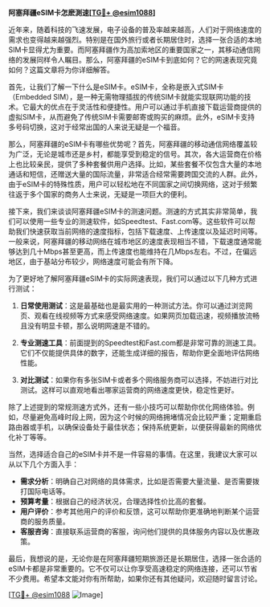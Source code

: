 **阿塞拜疆eSIM卡怎麽測速[[TG💪+ @esim1088](https://t.me/s/esim1088)]**

近年来，随着科技的飞速发展，电子设备的普及率越来越高，人们对于网络速度的需求也变得越来越强烈。特别是在国外旅行或者长期居住时，选择一张合适的本地SIM卡显得尤为重要。而阿塞拜疆作为高加索地区的重要国家之一，其移动通信网络的发展同样令人瞩目。那么，阿塞拜疆的eSIM卡到底如何？它的网速表现究竟如何？这篇文章将为你详细解答。

首先，让我们了解一下什么是eSIM卡。eSIM卡，全称是嵌入式SIM卡（Embedded SIM），是一种无需物理插拔的传统SIM卡就能实现联网功能的技术。它最大的优点在于灵活性和便捷性。用户可以通过手机直接下载运营商提供的虚拟SIM卡，从而避免了传统SIM卡需要邮寄或购买的麻烦。此外，eSIM卡支持多号码切换，这对于经常出国的人来说无疑是一个福音。

那么，阿塞拜疆的eSIM卡有哪些优势呢？首先，阿塞拜疆的移动通信网络覆盖较为广泛，无论是城市还是乡村，都能享受到稳定的信号。其次，各大运营商在价格上也比较亲民，提供了多种套餐供用户选择。比如，某些套餐不仅包含大量的本地通话和短信，还赠送大量的国际流量，非常适合经常需要跨国交流的人群。此外，由于eSIM卡的特殊性质，用户可以轻松地在不同国家之间切换网络，这对于频繁往返于多个国家的商务人士来说，无疑是一项巨大的便利。

接下来，我们来谈谈阿塞拜疆eSIM卡的测速问题。测速的方式其实非常简单，我们可以使用一些专业的测速软件，如Speedtest、Fast.com等。这些软件可以帮助我们快速获取当前网络的速度指标，包括下载速度、上传速度以及延迟时间等。一般来说，阿塞拜疆的移动网络在城市地区的速度表现相当不错，下载速度通常能够达到几十Mbps甚至更高，而上传速度也能维持在几Mbps左右。不过，在偏远地区，由于基站分布较少，网络速度可能会有所下降。

为了更好地了解阿塞拜疆eSIM卡的实际网速表现，我们可以通过以下几种方式进行测试：

1. **日常使用测试**：这是最基础也是最实用的一种测试方法。你可以通过浏览网页、观看在线视频等方式来感受网络速度。如果网页加载迅速，视频播放流畅且没有明显卡顿，那么说明网速是不错的。

2. **专业测速工具**：前面提到的Speedtest和Fast.com都是非常可靠的测速工具。它们不仅能提供具体的数字，还能生成详细的报告，帮助你更全面地评估网络性能。

3. **对比测试**：如果你有多张SIM卡或者多个网络服务商可以选择，不妨进行对比测试。这样可以直观地看出哪家运营商的网络速度更快，稳定性更好。

除了上述提到的常规测速方式外，还有一些小技巧可以帮助你优化网络体验。例如，尽量避免高峰时段上网，因为这个时候的网络拥堵情况会比较严重；定期重启路由器或手机，以确保设备处于最佳状态；保持系统更新，以便获得最新的网络优化补丁等等。

当然，选择适合自己的eSIM卡并不是一件容易的事情。在这里，我建议大家可以从以下几个方面入手：

- **需求分析**：明确自己对网络的具体需求，比如是否需要大量流量、是否需要拨打国际电话等。
- **预算考量**：根据自己的经济状况，合理选择性价比高的套餐。
- **用户评价**：参考其他用户的评价和反馈，这可以帮助你更准确地判断某个运营商的服务质量。
- **客服咨询**：直接联系运营商的客服，询问他们提供的具体服务内容以及优惠政策。

最后，我想说的是，无论你是在阿塞拜疆短期旅游还是长期居住，选择一张合适的eSIM卡都是非常重要的。它不仅可以让你享受高速稳定的网络连接，还可以节省不少费用。希望本文能对你有所帮助，如果你还有其他疑问，欢迎随时留言讨论。

[[TG💪+ @esim1088](https://t.me/s/esim1088) ![Image](https://i.postimg.cc/4NQfJmqS/Snipaste-2025-05-13-00-14-12.png)]